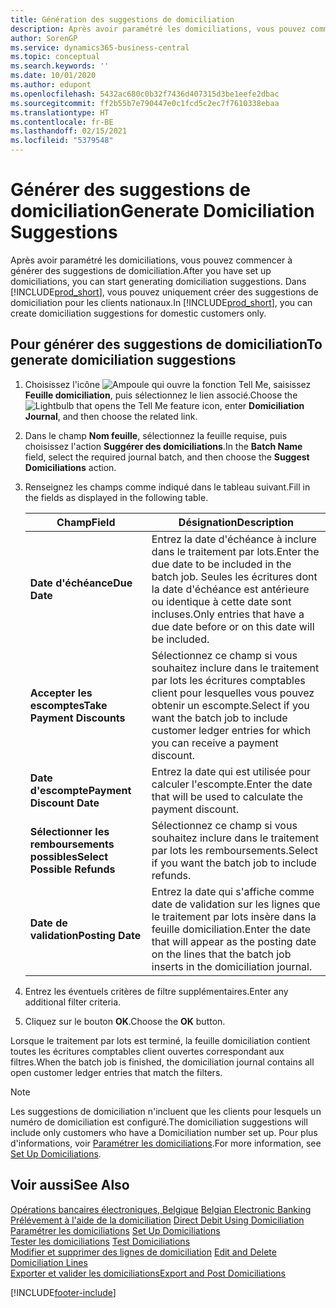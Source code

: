 ```yaml
---
title: Génération des suggestions de domiciliation
description: Après avoir paramétré les domiciliations, vous pouvez commencer à générer des suggestions de domiciliation. Vous pouvez uniquement créer des suggestions de domiciliation pour les clients nationaux.
author: SorenGP
ms.service: dynamics365-business-central
ms.topic: conceptual
ms.search.keywords: ''
ms.date: 10/01/2020
ms.author: edupont
ms.openlocfilehash: 5432ac680c0b32f7436d407315d3be1eefe2dbac
ms.sourcegitcommit: ff2b55b7e790447e0c1fcd5c2ec7f7610338ebaa
ms.translationtype: HT
ms.contentlocale: fr-BE
ms.lasthandoff: 02/15/2021
ms.locfileid: "5379548"
---
```

# <a name="generate-domiciliation-suggestions"></a><span data-ttu-id="66708-104">Générer des suggestions de domiciliation</span><span class="sxs-lookup"><span data-stu-id="66708-104">Generate Domiciliation Suggestions</span></span>
<span data-ttu-id="66708-105">Après avoir paramétré les domiciliations, vous pouvez commencer à générer des suggestions de domiciliation.</span><span class="sxs-lookup"><span data-stu-id="66708-105">After you have set up domiciliations, you can start generating domiciliation suggestions.</span></span> <span data-ttu-id="66708-106">Dans [!INCLUDE[prod_short](../../includes/prod_short.md)], vous pouvez uniquement créer des suggestions de domiciliation pour les clients nationaux.</span><span class="sxs-lookup"><span data-stu-id="66708-106">In [!INCLUDE[prod_short](../../includes/prod_short.md)], you can create domiciliation suggestions for domestic customers only.</span></span>  

## <a name="to-generate-domiciliation-suggestions"></a><span data-ttu-id="66708-107">Pour générer des suggestions de domiciliation</span><span class="sxs-lookup"><span data-stu-id="66708-107">To generate domiciliation suggestions</span></span>  

1.  <span data-ttu-id="66708-108">Choisissez l'icône ![Ampoule qui ouvre la fonction Tell Me](../../media/ui-search/search_small.png "Dites-moi ce que vous voulez faire"), saisissez **Feuille domiciliation**, puis sélectionnez le lien associé.</span><span class="sxs-lookup"><span data-stu-id="66708-108">Choose the ![Lightbulb that opens the Tell Me feature](../../media/ui-search/search_small.png "Tell me what you want to do") icon, enter **Domiciliation Journal**, and then choose the related link.</span></span>  
2.  <span data-ttu-id="66708-109">Dans le champ **Nom feuille**, sélectionnez la feuille requise, puis choisissez l'action **Suggérer des domiciliations**.</span><span class="sxs-lookup"><span data-stu-id="66708-109">In the **Batch Name** field, select the required journal batch, and then choose the **Suggest Domiciliations** action.</span></span>  
3.  <span data-ttu-id="66708-110">Renseignez les champs comme indiqué dans le tableau suivant.</span><span class="sxs-lookup"><span data-stu-id="66708-110">Fill in the fields as displayed in the following table.</span></span>  

    |<span data-ttu-id="66708-111">Champ</span><span class="sxs-lookup"><span data-stu-id="66708-111">Field</span></span>|<span data-ttu-id="66708-112">Désignation</span><span class="sxs-lookup"><span data-stu-id="66708-112">Description</span></span>|  
    |---------------------------------|---------------------------------------|  
    |<span data-ttu-id="66708-113">**Date d'échéance**</span><span class="sxs-lookup"><span data-stu-id="66708-113">**Due Date**</span></span>|<span data-ttu-id="66708-114">Entrez la date d'échéance à inclure dans le traitement par lots.</span><span class="sxs-lookup"><span data-stu-id="66708-114">Enter the due date to be included in the batch job.</span></span> <span data-ttu-id="66708-115">Seules les écritures dont la date d'échéance est antérieure ou identique à cette date sont incluses.</span><span class="sxs-lookup"><span data-stu-id="66708-115">Only entries that have a due date before or on this date will be included.</span></span>|  
    |<span data-ttu-id="66708-116">**Accepter les escomptes**</span><span class="sxs-lookup"><span data-stu-id="66708-116">**Take Payment Discounts**</span></span>|<span data-ttu-id="66708-117">Sélectionnez ce champ si vous souhaitez inclure dans le traitement par lots les écritures comptables client pour lesquelles vous pouvez obtenir un escompte.</span><span class="sxs-lookup"><span data-stu-id="66708-117">Select if you want the batch job to include customer ledger entries for which you can receive a payment discount.</span></span>|  
    |<span data-ttu-id="66708-118">**Date d'escompte**</span><span class="sxs-lookup"><span data-stu-id="66708-118">**Payment Discount Date**</span></span>|<span data-ttu-id="66708-119">Entrez la date qui est utilisée pour calculer l'escompte.</span><span class="sxs-lookup"><span data-stu-id="66708-119">Enter the date that will be used to calculate the payment discount.</span></span>|  
    |<span data-ttu-id="66708-120">**Sélectionner les remboursements possibles**</span><span class="sxs-lookup"><span data-stu-id="66708-120">**Select Possible Refunds**</span></span>|<span data-ttu-id="66708-121">Sélectionnez ce champ si vous souhaitez inclure dans le traitement par lots les remboursements.</span><span class="sxs-lookup"><span data-stu-id="66708-121">Select if you want the batch job to include refunds.</span></span>|  
    |<span data-ttu-id="66708-122">**Date de validation**</span><span class="sxs-lookup"><span data-stu-id="66708-122">**Posting Date**</span></span>|<span data-ttu-id="66708-123">Entrez la date qui s'affiche comme date de validation sur les lignes que le traitement par lots insère dans la feuille domiciliation.</span><span class="sxs-lookup"><span data-stu-id="66708-123">Enter the date that will appear as the posting date on the lines that the batch job inserts in the domiciliation journal.</span></span>|  

4.  <span data-ttu-id="66708-124">Entrez les éventuels critères de filtre supplémentaires.</span><span class="sxs-lookup"><span data-stu-id="66708-124">Enter any additional filter criteria.</span></span>  
5.  <span data-ttu-id="66708-125">Cliquez sur le bouton **OK**.</span><span class="sxs-lookup"><span data-stu-id="66708-125">Choose the **OK** button.</span></span>  

<span data-ttu-id="66708-126">Lorsque le traitement par lots est terminé, la feuille domiciliation contient toutes les écritures comptables client ouvertes correspondant aux filtres.</span><span class="sxs-lookup"><span data-stu-id="66708-126">When the batch job is finished, the domiciliation journal contains all open customer ledger entries that match the filters.</span></span>  

> [!NOTE]  
>  <span data-ttu-id="66708-127">Les suggestions de domiciliation n'incluent que les clients pour lesquels un numéro de domiciliation est configuré.</span><span class="sxs-lookup"><span data-stu-id="66708-127">The domiciliation suggestions will include only customers who have a Domiciliation number set up.</span></span> <span data-ttu-id="66708-128">Pour plus d'informations, voir [Paramétrer les domiciliations](how-to-set-up-domiciliations.md).</span><span class="sxs-lookup"><span data-stu-id="66708-128">For more information, see [Set Up Domiciliations](how-to-set-up-domiciliations.md).</span></span>  

## <a name="see-also"></a><span data-ttu-id="66708-129">Voir aussi</span><span class="sxs-lookup"><span data-stu-id="66708-129">See Also</span></span>  
 <span data-ttu-id="66708-130">[Opérations bancaires électroniques, Belgique](belgian-electronic-banking.md) </span><span class="sxs-lookup"><span data-stu-id="66708-130">[Belgian Electronic Banking](belgian-electronic-banking.md) </span></span>  
 <span data-ttu-id="66708-131">[Prélévement à l'aide de la domiciliation](direct-debit-using-domiciliation.md) </span><span class="sxs-lookup"><span data-stu-id="66708-131">[Direct Debit Using Domiciliation](direct-debit-using-domiciliation.md) </span></span>  
 <span data-ttu-id="66708-132">[Paramétrer les domiciliations](how-to-set-up-domiciliations.md) </span><span class="sxs-lookup"><span data-stu-id="66708-132">[Set Up Domiciliations](how-to-set-up-domiciliations.md) </span></span>  
 <span data-ttu-id="66708-133">[Tester les domiciliations](how-to-test-domiciliations.md) </span><span class="sxs-lookup"><span data-stu-id="66708-133">[Test Domiciliations](how-to-test-domiciliations.md) </span></span>  
 <span data-ttu-id="66708-134">[Modifier et supprimer des lignes de domiciliation](how-to-edit-and-delete-domiciliation-lines.md) </span><span class="sxs-lookup"><span data-stu-id="66708-134">[Edit and Delete Domiciliation Lines](how-to-edit-and-delete-domiciliation-lines.md) </span></span>  
 [<span data-ttu-id="66708-135">Exporter et valider les domiciliations</span><span class="sxs-lookup"><span data-stu-id="66708-135">Export and Post Domiciliations</span></span>](how-to-export-and-post-domiciliations.md)


[!INCLUDE[footer-include](../../includes/footer-banner.md)]